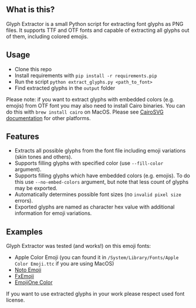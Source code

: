 ## What is this?

Glyph Extractor is a small Python script for extracting font glyphs as
PNG files. It supports TTF and OTF fonts and capable of extracting
all glyphs out of them, including colored emojis.

## Usage

* Clone this repo
* Install requirements with `pip install -r requirements.pip`
* Run the script `python extract_glyphs.py <path_to_font>`
* Find extracted glyphs in the `output` folder

Please note: if you want to extract glyphs with embedded colors (e.g. emojis)
from OTF font you may also need to install Cairo binaries. You can do this
with `brew install cairo` on MacOS. Please see 
[CairoSVG documentation](https://cairosvg.org/documentation/#installation) for other
platforms.

## Features

* Extracts all possible glyphs from the font file including emoji variations (skin tones and others).
* Supports filling glyphs with specified color (use `--fill-color` argument). 
* Supports filling glyphs which have embedded colors (e.g. emojis). To do this use `--no-embed-colors` argument, but note that less count of glyphs may be exported.
* Automatically determines possible font sizes (no `invalid pixel size` errors). 
* Exported glyphs are named as character hex value with additional information for emoji variations.

## Examples

Glyph Extractor was tested (and works!) on this emoji fonts:
* Apple Color Emoji (you can found it in `/System/Library/Fonts/Apple Color Emoji.ttc` if you are using MacOS)
* [Noto Emoji](https://github.com/googlefonts/noto-emoji)
* [FxEmoji](https://github.com/mozilla/fxemoji)
* [EmojiOne Color](https://github.com/adobe-fonts/emojione-color)

If you want to use extracted glyphs in your work please respect used font license.
